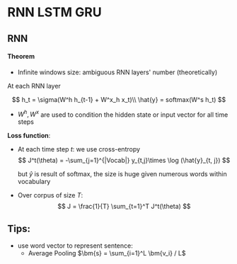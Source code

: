 # RNN LSTM GRU

## RNN

#### Theorem

- Infinite windows size: ambiguous RNN layers' number (theoretically)

At each RNN layer

$$
    h_t = \sigma(W^h h_{t-1} + W^x_h x_t)\\
    \hat{y} = softmax(W^s h_t) 
$$

- $W^h, W^x$ are used to condition the hidden state or input vector for all time steps 

**Loss function**:

- At each time step $t$: we use cross-entropy
    $$
        J^t(\theta) = -\sum_{j=1}^{|Vocab|} y_{t,j}\times \log (\hat{y}_{t, j})
    $$
    
    but $\hat{y}$ is result of softmax, the size is huge given numerous words within vocabulary
    
- Over corpus of size $T$:
    $$
        J = \frac{1}{T} \sum_{t=1}^T J^t(\theta)
    $$
    
## Tips:

- use word vector to represent sentence:
    - Average Pooling $\bm{s} = \sum_{i=1}^L \bm{v_i} / L$
